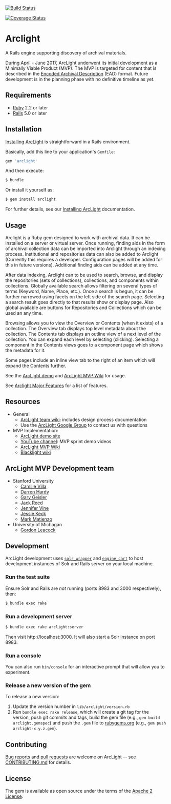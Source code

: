 [![Build Status](https://travis-ci.org/sul-dlss/arclight.svg?branch=master)](https://travis-ci.org/sul-dlss/arclight)

[![Coverage Status](https://coveralls.io/repos/github/sul-dlss/arclight/badge.svg?branch=master)](https://coveralls.io/github/sul-dlss/arclight?branch=master)

# Arclight

A Rails engine supporting discovery of archival materials.

During April - June 2017, ArcLight underwent its initial development as a Minimally Viable Product (MVP). The MVP is targeted for content that is described in the [Encoded Archival Description](http://eadiva.com/2/) (EAD) format. Future development is in the planning phase with no definitive timeline as yet.

## Requirements

* [Ruby](https://www.ruby-lang.org/en/) 2.2 or later
* [Rails](http://rubyonrails.org) 5.0 or later

## Installation

[Installing ArcLight](https://github.com/sul-dlss/arclight/wiki/Creating,-installing,-and-running-your-ArcLight-application) is straightforward in a Rails environment.

Basically, add this line to your application's `Gemfile`:

```ruby
gem 'arclight'
```

And then execute:

```sh
$ bundle
```

Or install it yourself as:

```sh
$ gem install arclight
```

For further details, see our [Installing ArcLight](https://github.com/sul-dlss/arclight/wiki/Creating,-installing,-and-running-your-ArcLight-application) documentation.

## Usage

Arclight is a Ruby gem designed to work with archival data. It can be installed on a server or virtual server. Once running, finding aids in the form of archival collection data can be imported into Arclight through an indexing process. Institutional and repositories data can also be added to Arclight (Currently this requires a developer. Configuration pages will be added for this in future versions). Additional finding aids can be added at any time.

After data indexing, Arclight can to be used to search, browse, and display the repositories (sets of collections), collections, and components within collections. Globally available search allows filtering on several types of terms (Keyword, Name, Place, etc.). Once a search is begun, it can be further narrowed using facets on the left side of the search page. Selecting a search result goes directly to that results show or display page. Also global available are buttons for Repositories and Collections which can be used an any time.

Browsing allows you to view the Overview or Contents (when it exists) of a collection. The Overview tab displays top level metadata about the collection. The Contents tab displays an outline view of a next level of the collection. You can expand each level by selecting (clicking). Selecting a component in the Contents views goes to a component page which shows the metadata for it.

Some pages include an inline view tab to the right of an item which will expand the Contents further.

See the [ArcLight demo](https://arclight-demo.projectblacklight.org/) and [ArcLight MVP Wiki](https://github.com/sul-dlss/arclight/wiki) for usage.

See [Arclight Major Features](https://github.com/sul-dlss/arclight/wiki/Arclight-Major-Features) for a list of features.

## Resources

* General
  * [ArcLight team wiki](https://wiki.duraspace.org/display/hydra/ArcLight): includes design process documentation
  * Use the [ArcLight Google Group](http://groups.google.com/d/forum/arclight-community) to contact us with questions
* MVP Implementation:
  * [ArcLight demo site](https://arclight-demo.projectblacklight.org/)
  * [YouTube channel](https://www.youtube.com/channel/UCbSaP93HdypsW6hXy7V1nFQ): MVP sprint demo videos
  * [ArcLight MVP Wiki](https://github.com/sul-dlss/arclight/wiki)
  * [Blacklight wiki](https://github.com/projectblacklight/blacklight/wiki)

## ArcLight MVP Development team

* Stanford University
  * [Camille Villa](https://github.com/camillevilla)
  * [Darren Hardy](https://github.com/drh-stanford)
  * [Gary Geisler](https://github.com/ggeisler)
  * [Jack Reed](https://github.com/mejackreed)
  * [Jennifer Vine](https://github.com/jvine)
  * [Jessie Keck](https://github.com/jkeck)
  * [Mark Matienzo](https://github.com/anarchivist)
* University of Michagan
  * [Gordon Leacock](https://github.com/gordonleacock)

## Development

ArcLight development uses [`solr_wrapper`](https://rubygems.org/gems/solr_wrapper/versions/0.18.1) and [`engine_cart`](https://rubygems.org/gems/engine_cart) to host development instances of Solr and Rails server on your local machine.

### Run the test suite

Ensure Solr and Rails are _not_ running (ports 8983 and 3000 respectively), then:

```sh
$ bundle exec rake
```

### Run a development server

```sh
$ bundle exec rake arclight:server
```

Then visit http://localhost:3000. It will also start a Solr instance on port 8983.

### Run a console

You can also run `bin/console` for an interactive prompt that will allow you to experiment.

### Release a new version of the gem

To release a new version:

1. Update the version number in `lib/arclight/version.rb`
2. Run `bundle exec rake release`, which will create a git tag for the version, push git commits and tags, build the gem file (e.g., `gem build arclight.gemspec`) and push the `.gem` file to [rubygems.org](https://rubygems.org) (e.g., `gem push arclight-x.y.z.gem`).

## Contributing

[Bug reports](https://github.com/sul-dlss/arclight/issues) and [pull requests](https://github.com/sul-dlss/arclight/pulls) are welcome on ArcLight -- see [CONTRIBUTING.md](https://github.com/sul-dlss/arclight/blob/master/CONTRIBUTING.md) for details.
## License

The gem is available as open source under the terms of the [Apache 2 License](https://opensource.org/licenses/Apache-2.0).
